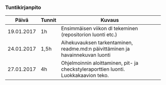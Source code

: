 ### Tuntikirjanpito
Päivä | Tunnit | Kuvaus
--------------- | ----- | ------
19.01.2017 | 1h | Ensimmäisen viikon dl tekeminen (repositorion luonti etc.)
24.01.2017 | 1,5h | Aihekuvauksen tarkentaminen, readme.md:n päivittäminen ja havainnekuvan luonti
27.01.2017 | 4h | Ohjelmoinnin aloittaminen, pit- ja checkstyleraporttien luonti. Luokkakaavion teko.
